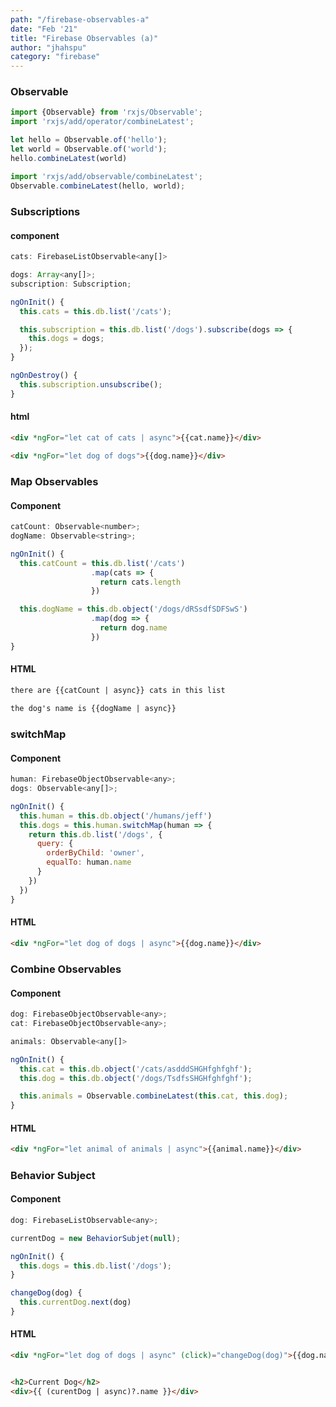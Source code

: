 ```yaml
---
path: "/firebase-observables-a"
date: "Feb '21"
title: "Firebase Observables (a)"
author: "jhahspu"
category: "firebase"
---
```





### Observable

```javascript
import {Observable} from 'rxjs/Observable';
import 'rxjs/add/operator/combineLatest';

let hello = Observable.of('hello');
let world = Observable.of('world');
hello.combineLatest(world)

import 'rxjs/add/observable/combineLatest';
Observable.combineLatest(hello, world);
```


#####


### Subscriptions

#### component

```javascript
cats: FirebaseListObservable<any[]>

dogs: Array<any[]>;
subscription: Subscription;

ngOnInit() {
  this.cats = this.db.list('/cats');

  this.subscription = this.db.list('/dogs').subscribe(dogs => {
    this.dogs = dogs;
  });
}

ngOnDestroy() {
  this.subscription.unsubscribe();
}
```

#### html

```html
<div *ngFor="let cat of cats | async">{{cat.name}}</div>

<div *ngFor="let dog of dogs">{{dog.name}}</div>
```


#####



### Map Observables
#### Component

```javascript
catCount: Observable<number>;
dogName: Observable<string>;

ngOnInit() {
  this.catCount = this.db.list('/cats')
                  .map(cats => {
                    return cats.length
                  })

  this.dogName = this.db.object('/dogs/dRSsdfSDFSwS')
                  .map(dog => {
                    return dog.name
                  })
}
```

#### HTML

```html
there are {{catCount | async}} cats in this list

the dog's name is {{dogName | async}}
```


#####



### switchMap

#### Component

```javascript
human: FirebaseObjectObservable<any>;
dogs: Observable<any[]>;

ngOnInit() {
  this.human = this.db.object('/humans/jeff')
  this.dogs = this.human.switchMap(human => {
    return this.db.list('/dogs', {
      query: {
        orderByChild: 'owner',
        equalTo: human.name
      }
    })
  })
}
```

#### HTML

```html
<div *ngFor="let dog of dogs | async">{{dog.name}}</div>
```


#####



### Combine Observables

#### Component

```javascript
dog: FirebaseObjectObservable<any>;
cat: FirebaseObjectObservable<any>;

animals: Observable<any[]>

ngOnInit() {
  this.cat = this.db.object('/cats/asdddSHGHfghfghf');
  this.dog = this.db.object('/dogs/TsdfsSHGHfghfghf');

  this.animals = Observable.combineLatest(this.cat, this.dog);
}
```

#### HTML

```html
<div *ngFor="let animal of animals | async">{{animal.name}}</div>
```


#####




### Behavior Subject

#### Component

```javascript
dog: FirebaseListObservable<any>;

currentDog = new BehaviorSubjet(null);

ngOnInit() {
  this.dogs = this.db.list('/dogs');
}

changeDog(dog) {
  this.currentDog.next(dog)
}
```

#### HTML

```html
<div *ngFor="let dog of dogs | async" (click)="changeDog(dog)">{{dog.name}}</div>


<h2>Current Dog</h2>
<div>{{ (curentDog | async)?.name }}</div>
```
